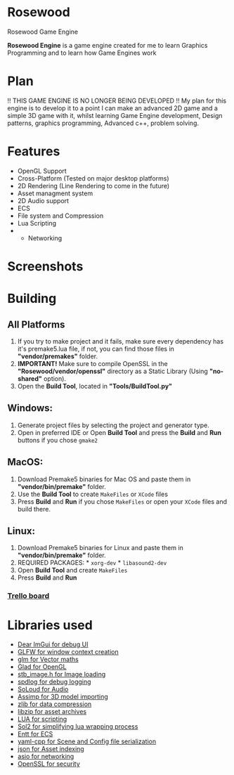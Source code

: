 # Rosewood
Rosewood Game Engine

**Rosewood Engine** is a game engine created for me to learn Graphics Programming and to learn how Game Engines work

# Plan
!! THIS GAME ENGINE IS NO LONGER BEING DEVELOPED !!
My plan for this engine is to develop it to a point I can make an advanced 2D game and a simple 3D game with it, whilst learning Game Engine development, Design patterns, graphics programming, Advanced c++, problem solving.

# Features
* OpenGL Support
* Cross-Platform (Tested on major desktop platforms)
* 2D Rendering (Line Rendering to come in the future)
* Asset managment system
* 2D Audio support
* ECS
* File system and Compression
* Lua Scripting
* * Networking


# Screenshots

# Building
## All Platforms
  1. If you try to make project and it fails, make sure every dependency has it's premake5.lua file, if not, you can find those files in **"vendor/premakes"** folder.
  2. **IMPORTANT!** Make sure to compile OpenSSL in the **"Rosewood/vendor/openssl"** directory as a Static Library (Using **"no-shared"** option).
  3. Open the **Build Tool**, located in **"Tools/BuildTool.py"**
## Windows:
  1. Generate project files by selecting the project and generator type.
  2. Open in preferred IDE or Open **Build Tool** and press the **Build** and **Run** buttons if you chose `gmake2`
  
## MacOS:
  1. Download Premake5 binaries for Mac OS and paste them in **"vendor/bin/premake"** folder.
  2. Use the **Build Tool** to create `MakeFiles` or `XCode` files
  3. Press **Build** and **Run** if you chose `MakeFiles` or open your `XCode` files and build there.

## Linux:
  1. Download Premake5 binaries for Linux and paste them in **"vendor/bin/premake"** folder.
  2. REQUIRED PACKAGES:
    * `xorg-dev`
    * `libasound2-dev`
  3. Open **Build Tool** and create `MakeFiles`
  4. Press **Build** and **Run**
### **[Trello board](https://trello.com/b/bTRVKkrL/rosewood-engine)**

# Libraries used
* [Dear ImGui for debug UI](https://github.com/ocornut/imgui)
* [GLFW for window context creation](https://github.com/glfw/glfw)
* [glm for Vector maths](https://github.com/g-truc/glm)
* [Glad for OpenGL](https://glad.dav1d.de/)
* [stb_image.h for Image loading](https://github.com/nothings/stb/blob/master/stb_image.h)
* [spdlog for debug logging](https://github.com/gabime/spdlog)
* [SoLoud for Audio](https://github.com/jarikomppa/soloud)
* [Assimp for 3D model importing](https://github.com/assimp/assimp)
* [zlib for data compression](https://zlib.net)
* [libzip for asset archives](https://libzip.org)
* [LUA for scripting](http://www.lua.org/home.html)
* [Sol2 for simplifying lua wrapping process](https://github.com/ThePhD/sol2)
* [Entt for ECS](https://github.com/skypjack/entt)
* [yaml-cpp for Scene and Config file serialization](https://github.com/jbeder/yaml-cpp)
* [json for Asset indexing](https://github.com/nlohmann/json)
* [asio for networking](https://think-async.com/Asio/)
* [OpenSSL for security](https://www.openssl.org)
